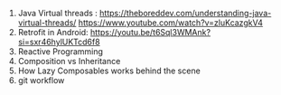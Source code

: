 1. Java Virtual threads :
   https://theboreddev.com/understanding-java-virtual-threads/
   https://www.youtube.com/watch?v=zluKcazgkV4
2. Retrofit in Android:
   https://youtu.be/t6Sql3WMAnk?si=sxr46hylUKTcd6f8
3. Reactive Programming 
4. Composition vs Inheritance 
5. How Lazy Composables works behind the scene 
6. git workflow